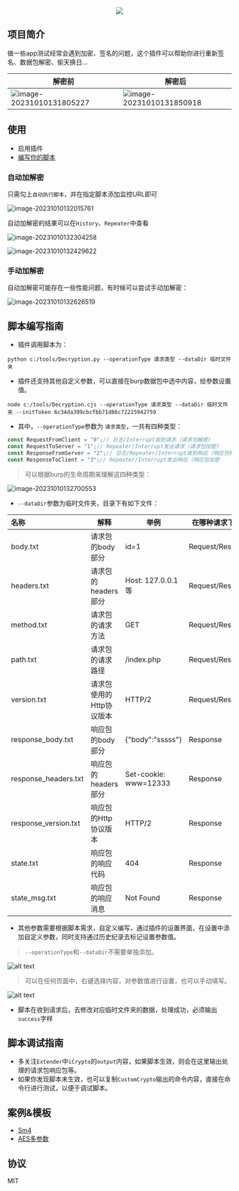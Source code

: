 
<p align="center">
<img src="https://socialify.git.ci/dreamncn/iCrypto/image?description=1&descriptionEditable=%F0%9F%9A%80%20%20Burp%E8%87%AA%E5%AE%9A%E4%B9%89%E5%8A%A0%E8%A7%A3%E5%AF%86%E6%8F%92%E4%BB%B6&font=Source%20Code%20Pro&forks=1&issues=1&language=1&name=1&pattern=Overlapping%20Hexagons&pulls=1&stargazers=1&theme=Light">
</p>


## 项目简介

做一些app测试经常会遇到加密、签名的问题，这个插件可以帮助你进行重新签名、数据包解密、偷天换日...

| 解密前                                                       | 解密后                                                       |
| ------------------------------------------------------------ | ------------------------------------------------------------ |
| ![image-20231010131805227](assets/image-20231010131805227.png) | ![image-20231010131850918](assets/image-20231010131850918.png) |



## 使用

- 启用插件
- [编写你的脚本](#脚本编写指南)



### 自动加解密

只需勾上`自动执行脚本`，并在指定脚本添加监控URL即可

![image-20231010132015761](assets/image-20231010132015761.png)

自动加解密的结果可以在`History`、`Repeater`中查看

![image-20231010132304258](assets/image-20231010132304258.png)

![image-20231010132429622](assets/image-20231010132429622.png)


### 手动加解密
自动加解密可能存在一些性能问题，有时候可以尝试手动加解密：

![image-20231010132626519](assets/image-20231010132626519.png)



## 脚本编写指南

* 插件调用脚本为：

```shell
python c:/tools/Decryption.py --operationType 请求类型 --dataDir 临时文件夹
```
* 插件还支持其他自定义参数，可以直接在burp数据包中选中内容，给参数设置值。

```shell
node c:/tools/Decryption.cjs --operationType 请求类型 --dataDir 临时文件夹 --initToken 6c34da399cbcfbb71d86c72215942759
```

* 其中，`--operationType`参数为 `请求类型`，一共有四种类型：

```js
const RequestFromClient = "0";// 日志/Interrupt收到请求（请求包解密）
const RequestToServer = "1";// Repeater/Interrupt发出请求（请求包加密）
const ResponseFromServer = "2";// 日志/Repeater/Interrupt收到响应（响应包解密）
const ResponseToClient = "3";// Repeater/Interrupt发出响应（响应包加密
```

> 可以根据burp的生命周期来理解这四种类型：

![image-20231010132700553](assets/image-20231010132700553.png)

* `--dataDir`参数为临时文件夹，目录下有如下文件：

| 名称                 | 解释                     | 举例                  | 在哪种请求下存在 |
| :------------------- | ------------------------ | --------------------- | ---------------- |
| body.txt             | 请求包的body部分         | id=1                  | Request/Response |
| headers.txt          | 请求包的headers部分      | Host: 127.0.0.1 等    | Request/Response |
| method.txt           | 请求包的请求方法         | GET                   | Request/Response |
| path.txt             | 请求包的请求路径         | /index.php            | Request/Response |
| version.txt          | 请求包使用的Http协议版本 | HTTP/2                | Request/Response |
| response_body.txt    | 响应包的body部分         | {"body":"sssss"}      | Response         |
| response_headers.txt | 响应包的headers部分      | Set-cookle: www=12333 | Response         |
| response_version.txt | 响应包的Http协议版本     | HTTP/2                | Response         |
| state.txt         | 响应包的响应代码         | 404                   | Response         |
| state_msg.txt    | 响应包的响应消息         | Not Found             |Response|


* 其他参数需要根据脚本需求，自定义编写，通过插件的设置界面，在设置中添加自定义参数，同时支持通过历史纪录去标记设置参数值。
> `--operationType`和`--dataDir`不需要单独添加。

![alt text](assets/iShot_2024-08-29_09.16.44.png)

> 可以在任何页面中，右键选择内容，对参数值进行设置，也可以手动填写。

![alt text](assets/iShot_2024-08-29_09.19.44.png)


* 脚本在收到请求后，去修改对应临时文件夹的数据，处理成功，必须输出`success`字样

## 脚本调试指南

- 多关注`Extender`中`iCrypto`的`output`内容，如果脚本生效，则会在这里输出处理的请求包响应包等。
- 如果你发现脚本未生效，也可以复制`CustomCrypto`输出的命令内容，直接在命令行进行测试，以便于调试脚本。

## 案例&模板

- [Sm4](./examples/SM4加解密)
- [AES多参数](./examples/AES加解密)

## 协议

MIT

